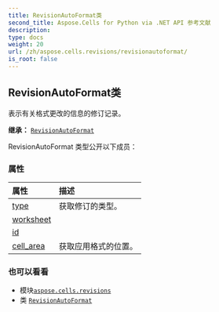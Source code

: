 ```yaml
---
title: RevisionAutoFormat类
second_title: Aspose.Cells for Python via .NET API 参考文献
description:
type: docs
weight: 20
url: /zh/aspose.cells.revisions/revisionautoformat/
is_root: false
---
```

## RevisionAutoFormat类
表示有关格式更改的信息的修订记录。



**继承：** [`RevisionAutoFormat`](/cells/python-net/zh/aspose.cells.revisions/revisionautoformat)



RevisionAutoFormat 类型公开以下成员：

### 属性
|属性|描述|
| :- | :- |
| [type](/cells/python-net/zh/aspose.cells.revisions/revisionautoformat/type) |获取修订的类型。|
| [worksheet](/cells/python-net/zh/aspose.cells.revisions/revisionautoformat/worksheet) |  |
| [id](/cells/python-net/zh/aspose.cells.revisions/revisionautoformat/id) |  |
| [cell_area](/cells/python-net/zh/aspose.cells.revisions/revisionautoformat/cell_area) |获取应用格式的位置。|



### 也可以看看
* 模块[`aspose.cells.revisions`](..)
* 类 [`RevisionAutoFormat`](/cells/python-net/zh/aspose.cells.revisions/revisionautoformat)
